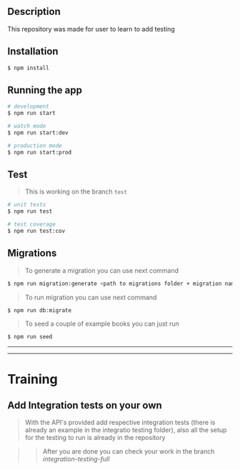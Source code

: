 ## Description

This repository was made for user to learn to add testing

## Installation

```bash
$ npm install
```

## Running the app

```bash
# development
$ npm run start

# watch mode
$ npm run start:dev

# production mode
$ npm run start:prod
```

## Test

> This is working on the branch `test`

```bash
# unit tests
$ npm run test

# test coverage
$ npm run test:cov
```

## Migrations

> To generate a migration you can use next command

```bash
$ npm run migration:generate <path to migrations folder + migration name>
```

> To run migration you can use next command

```bash
$ npm run db:migrate
```

> To seed a couple of example books you can just run

```bash
$ npm run seed
```

---

---

# Training

## Add Integration tests on your own

> With the API's provided add respective integration tests (there is already an example in the integratio testing folder), also all the setup for the testing to run is already in the repository

> > After you are done you can check your work in the branch _integration-testing-full_
